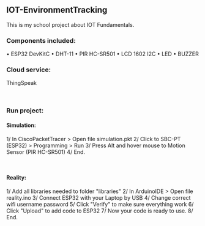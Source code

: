 ## IOT-EnvironmentTracking
This is my school project about IOT Fundamentals.
<br>

### Components included:
• ESP32 DevKitC
• DHT-11
• PIR HC-SR501
• LCD 1602 I2C
• LED
• BUZZER
<br>

### Cloud service:
ThingSpeak

<br>

### Run project:
#### Simulation:
1/ In CiscoPacketTracer > Open file simulation.pkt
2/ Click to SBC-PT (ESP32) > Programming > Run
3/ Press Alt and hover mouse to Motion Sensor (PIR HC-SR501)
4/ End.

<br>

#### Reality:
1/ Add all libraries needed to folder "libraries"
2/ In ArduinoIDE > Open file reality.ino
3/ Connect ESP32 with your Laptop by USB
4/ Change correct wifi username password
5/ Click "Verify" to make sure everything work
6/ Click "Upload" to add code to ESP32
7/ Now your code is ready to use.
8/ End.





